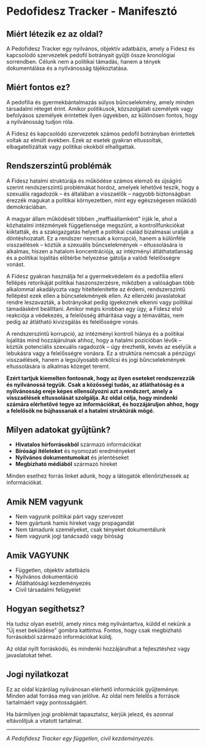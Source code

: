 # Pedofidesz Tracker - Manifesztó

## Miért létezik ez az oldal?

A Pedofidesz Tracker egy nyilvános, objektív adatbázis, amely a Fidesz és kapcsolódó szervezetek pedofil botrányait gyűjti össze kronológiai sorrendben. Célunk nem a politikai támadás, hanem a tények dokumentálása és a nyilvánosság tájékoztatása.

## Miért fontos ez?

A pedofilia és gyermekbántalmazás súlyos bűncselekmény, amely minden társadalmi réteget érint. Amikor politikusok, közszolgálati személyek vagy befolyásos személyek érintettek ilyen ügyekben, az különösen fontos, hogy a nyilvánosság tudjon róla.

A Fidesz és kapcsolódó szervezetek számos pedofil botrányban érintettek voltak az elmúlt években. Ezek az esetek gyakran eltussoltak, elbagatellizáltak vagy politikai okokból elhallgattak.

## Rendszerszintű problémák

A Fidesz hatalmi struktúrája és működése számos elemző és újságíró szerint rendszerszintű problémákat hordoz, amelyek lehetővé teszik, hogy a szexuális ragadozók – és általában a visszaélők – nagyobb biztonságban érezzék magukat a politikai környezetben, mint egy egészségesen működő demokráciában.

A magyar állam működését többen „maffiaállamként" írják le, ahol a közhatalmi intézmények függetlensége megszűnt, a kontrollfunkciókat kiiktatták, és a szakigazgatás helyett a politikai család bizalmasai uralják a döntéshozatalt. Ez a rendszer nemcsak a korrupció, hanem a különféle visszaélések – köztük a szexuális bűncselekmények – eltussolására is alkalmas, hiszen a hatalom koncentrációja, az intézményi átláthatatlanság és a politikai lojalitás előtérbe helyezése gátolja a valódi felelősségre vonást.

A Fidesz gyakran használja fel a gyermekvédelem és a pedofília elleni fellépés retorikáját politikai haszonszerzésre, miközben a valóságban több alkalommal akadályozta vagy hiteltelenítette az érdemi, rendszerszintű fellépést ezek ellen a bűncselekmények ellen. Az ellenzéki javaslatokat rendre leszavazták, a botrányokat pedig igyekeznek elkenni vagy politikai támadásként beállítani. Amikor mégis kirobban egy ügy, a Fidesz első reakciója a védekezés, a felelősség áthárítása vagy a témaváltás, nem pedig az átlátható kivizsgálás és felelősségre vonás.

A rendszerszintű korrupció, az intézményi kontroll hiánya és a politikai lojalitás mind hozzájárulnak ahhoz, hogy a hatalmi pozícióban lévők – köztük potenciális szexuális ragadozók – úgy érezhetik, kevés az esélyük a lebukásra vagy a felelősségre vonásra. Ez a struktúra nemcsak a pénzügyi visszaélések, hanem a legsúlyosabb erkölcsi és jogi bűncselekmények eltussolására is alkalmas közeget teremt.

**Ezért tartjuk kiemelten fontosnak, hogy az ilyen eseteket rendszerezzük és nyilvánossá tegyük. Csak a közösségi tudás, az átláthatóság és a nyilvánosság ereje képes ellensúlyozni azt a rendszert, amely a visszaélések eltussolását szolgálja. Az oldal célja, hogy mindenki számára elérhetővé tegye az információkat, és hozzájáruljon ahhoz, hogy a felelősök ne bújhassanak el a hatalmi struktúrák mögé.**

## Milyen adatokat gyűjtünk?

- **Hivatalos hírforrásokból** származó információkat
- **Bírósági ítéleteket** és nyomozati eredményeket
- **Nyilvános dokumentumokat** és jelentéseket
- **Megbízható médiából** származó híreket

Minden esethez forrás linket adunk, hogy a látogatók ellenőrizhessék az információkat.

## Amik NEM vagyunk

- Nem vagyunk politikai párt vagy szervezet
- Nem gyártunk hamis híreket vagy propagandát
- Nem támadunk személyeket, csak tényeket dokumentálunk
- Nem vagyunk jogi tanácsadó vagy bíróság

## Amik VAGYUNK

- Független, objektív adatbázis
- Nyilvános dokumentáció
- Átláthatósági kezdeményezés
- Civil társadalmi felügyelet

## Hogyan segíthetsz?

Ha tudsz olyan esetről, amely nincs még nyilvántartva, küldd el nekünk a "Új eset beküldése" gombra kattintva. Fontos, hogy csak megbízható forrásokból származó információkat küldj.

Az oldal nyílt forráskódú, és mindenki hozzájárulhat a fejlesztéshez vagy javaslatokat tehet.

## Jogi nyilatkozat

Ez az oldal kizárólag nyilvánosan elérhető információk gyűjteménye. Minden adat forrása meg van jelölve. Az oldal nem felelős a források tartalmáért vagy pontosságáért.

Ha bármilyen jogi problémát tapasztalsz, kérjük jelezd, és azonnal eltávolítjuk a vitatott tartalmat.

---

*A Pedofidesz Tracker egy független, civil kezdeményezés.* 